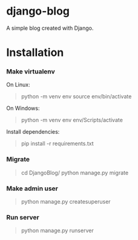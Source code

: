 # django-blog
A simple blog created with Django.


# Installation


### Make virtualenv

On Linux:

   >  python -m venv env
   >  source env/bin/activate

On Windows:

   > python -m venv env
   > env/Scripts/activate

Install dependencies:

   > pip install -r requirements.txt

### Migrate



   > cd DjangoBlog/
   > python manage.py migrate

### Make admin user

   > python manage.py createsuperuser

### Run server
   > python manage.py runserver
